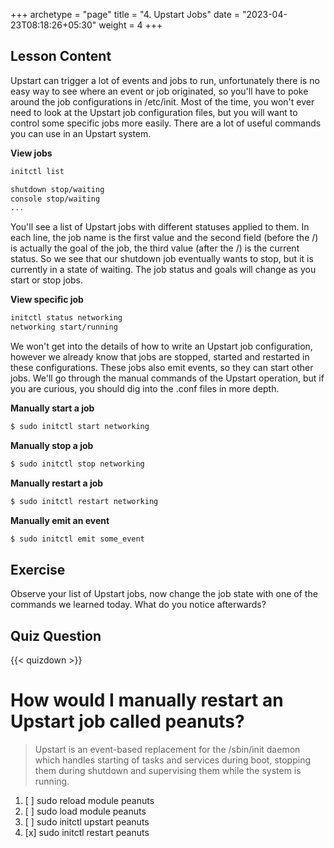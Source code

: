 +++
archetype = "page"
title = "4. Upstart Jobs"
date = "2023-04-23T08:18:26+05:30"
weight = 4
+++

## Lesson Content

Upstart can trigger a lot of events and jobs to run, unfortunately there is no easy way to see where an event or job originated, so you'll have to poke around the job configurations in /etc/init. Most of the time, you won't ever need to look at the Upstart job configuration files, but you will want to control some specific jobs more easily. There are a lot of useful commands you can use in an Upstart system. 

**View jobs**

```bash
initctl list

shutdown stop/waiting
console stop/waiting
...
```


You'll see a list of Upstart jobs with different statuses applied to them. In each line, the job name is the first value and the second field (before the /) is actually the goal of the job, the third value (after the /) is the current status. So we see that our shutdown job eventually wants to stop, but it is currently in a state of waiting. The job status and goals will change as you start or stop jobs. 

**View specific job**

```bash
initctl status networking
networking start/running
```


We won't get into the details of how to write an Upstart job configuration, however we already know that jobs are stopped, started and restarted in these configurations. These jobs also emit events, so they can start other jobs. We'll go through the manual commands of the Upstart operation, but if you are curious, you should dig into the .conf files in more depth.

**Manually start a job**

```bash
$ sudo initctl start networking
```

**Manually stop a job**

```bash
$ sudo initctl stop networking
```

**Manually restart a job**

```bash
$ sudo initctl restart networking
```

**Manually emit an event**

```bash
$ sudo initctl emit some_event
```


## Exercise

Observe your list of Upstart jobs, now change the job state with one of the commands we learned today. What do you notice afterwards?

## Quiz Question

{{< quizdown >}}

# How would I manually restart an Upstart job called peanuts?

> Upstart is an event-based replacement for the /sbin/init daemon which handles starting of tasks and services during boot, stopping them during shutdown and supervising them while the system is running.

1. [ ] sudo reload module peanuts
2. [ ] sudo load module peanuts
3. [ ] sudo initctl upstart peanuts
4. [x] sudo initctl restart peanuts
